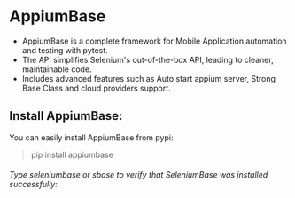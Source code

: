 # AppiumBase
- AppiumBase is a complete framework for Mobile Application automation and testing with pytest.
- The API simplifies Selenium's out-of-the-box API, leading to cleaner, maintainable code.
- Includes advanced features such as Auto start appium server, Strong Base Class and cloud providers support.

## Install AppiumBase:
You can easily install AppiumBase from pypi:
> pip install appiumbase

###### Type seleniumbase or sbase to verify that SeleniumBase was installed successfully:
